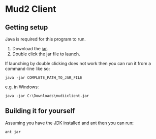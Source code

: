 # Mud2 Client

## Getting setup

Java is required for this program to run.

1. Download the [jar](http://mud2.net/mudiiclient/mudiiclient.jar).
2. Double click the jar file to launch.

If launching by double clicking does not work then you can run it from a command-line like so:

    java -jar COMPLETE_PATH_TO_JAR_FILE

e.g. in Windows:

    java -jar C:\Downloads\mudiiclient.jar


## Building it for yourself

Assuming you have the JDK installed and ant then you can run:

    ant jar